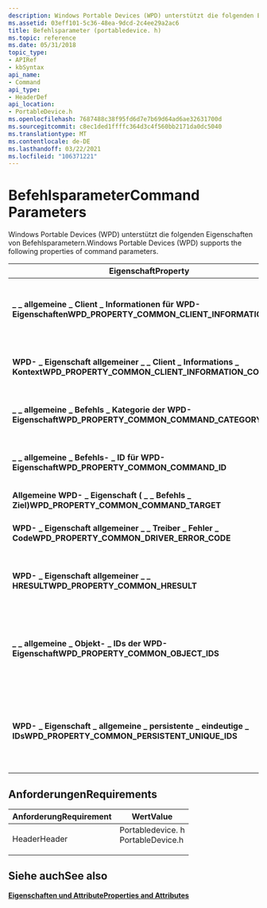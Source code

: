```yaml
---
description: Windows Portable Devices (WPD) unterstützt die folgenden Eigenschaften von Befehlsparametern.
ms.assetid: 03eff101-5c36-48ea-9dcd-2c4ee29a2ac6
title: Befehlsparameter (portabledevice. h)
ms.topic: reference
ms.date: 05/31/2018
topic_type:
- APIRef
- kbSyntax
api_name:
- Command
api_type:
- HeaderDef
api_location:
- PortableDevice.h
ms.openlocfilehash: 7687488c38f95fd6d7e7b69d64ad6ae32631700d
ms.sourcegitcommit: c8ec1ded1ffffc364d3c4f560bb2171da0dc5040
ms.translationtype: MT
ms.contentlocale: de-DE
ms.lasthandoff: 03/22/2021
ms.locfileid: "106371221"
---
```

# <a name="command-parameters"></a><span data-ttu-id="8d928-103">Befehlsparameter</span><span class="sxs-lookup"><span data-stu-id="8d928-103">Command Parameters</span></span>

<span data-ttu-id="8d928-104">Windows Portable Devices (WPD) unterstützt die folgenden Eigenschaften von Befehlsparametern.</span><span class="sxs-lookup"><span data-stu-id="8d928-104">Windows Portable Devices (WPD) supports the following properties of command parameters.</span></span>




| <span data-ttu-id="8d928-105">**Eigenschaft**</span><span class="sxs-lookup"><span data-stu-id="8d928-105">**Property**</span></span>                                            | <span data-ttu-id="8d928-106">**VarType**</span><span class="sxs-lookup"><span data-stu-id="8d928-106">**VarType**</span></span>     | <span data-ttu-id="8d928-107">**Beschreibung**</span><span class="sxs-lookup"><span data-stu-id="8d928-107">**Description**</span></span>                                                                                                                                                              |
|---------------------------------------------------------|-----------------|------------------------------------------------------------------------------------------------------------------------------------------------------------------------------|
| <span data-ttu-id="8d928-108">**\_ \_ allgemeine \_ Client \_ Informationen für WPD-Eigenschaften**</span><span class="sxs-lookup"><span data-stu-id="8d928-108">**WPD\_PROPERTY\_COMMON\_CLIENT\_INFORMATION**</span></span>          | <span data-ttu-id="8d928-109">**VT \_ unbekannt**</span><span class="sxs-lookup"><span data-stu-id="8d928-109">**VT\_UNKNOWN**</span></span> | <span data-ttu-id="8d928-110">Eine [**iportableendvicevalues**](iportabledevicevalues.md) -Schnittstelle, die der Treiber verwendet, um den Client zu identifizieren.</span><span class="sxs-lookup"><span data-stu-id="8d928-110">An [**IPortableDeviceValues**](iportabledevicevalues.md) interface that the driver uses to identify the client.</span></span>                                                             |
| <span data-ttu-id="8d928-111">**WPD- \_ Eigenschaft allgemeiner \_ \_ Client \_ Informations \_ Kontext**</span><span class="sxs-lookup"><span data-stu-id="8d928-111">**WPD\_PROPERTY\_COMMON\_CLIENT\_INFORMATION\_CONTEXT**</span></span> | <span data-ttu-id="8d928-112">**VT \_ LPWSTR**</span><span class="sxs-lookup"><span data-stu-id="8d928-112">**VT\_LPWSTR**</span></span>  | <span data-ttu-id="8d928-113">Ein vom Treiber angegebener Kontext, der einen Client für alle nachfolgenden Vorgänge identifiziert.</span><span class="sxs-lookup"><span data-stu-id="8d928-113">A driver-specified context which identifies a client for all subsequent operations.</span></span>                                                                                          |
| <span data-ttu-id="8d928-114">**\_ \_ allgemeine \_ Befehls \_ Kategorie der WPD-Eigenschaft**</span><span class="sxs-lookup"><span data-stu-id="8d928-114">**WPD\_PROPERTY\_COMMON\_COMMAND\_CATEGORY**</span></span>            | <span data-ttu-id="8d928-115">**VT \_ CLSID**</span><span class="sxs-lookup"><span data-stu-id="8d928-115">**VT\_CLSID**</span></span>   | <span data-ttu-id="8d928-116">Der **GUID** -Teil des **PropertyKey** -Werts des Befehls.</span><span class="sxs-lookup"><span data-stu-id="8d928-116">The **GUID** portion of the **PROPERTYKEY** value of the command.</span></span>                                                                                                            |
| <span data-ttu-id="8d928-117">**\_ \_ allgemeine \_ Befehls- \_ ID für WPD-Eigenschaft**</span><span class="sxs-lookup"><span data-stu-id="8d928-117">**WPD\_PROPERTY\_COMMON\_COMMAND\_ID**</span></span>                  | <span data-ttu-id="8d928-118">**VT \_ UI4**</span><span class="sxs-lookup"><span data-stu-id="8d928-118">**VT\_UI4**</span></span>     | <span data-ttu-id="8d928-119">Der persistente eindeutige ID-Teil (PID) des **PropertyKey** -Werts des Befehls.</span><span class="sxs-lookup"><span data-stu-id="8d928-119">The Persistent Unique ID (PID) portion of the **PROPERTYKEY** value of the command.</span></span>                                                                                          |
| <span data-ttu-id="8d928-120">**Allgemeine WPD- \_ Eigenschaft ( \_ \_ Befehls \_ Ziel)**</span><span class="sxs-lookup"><span data-stu-id="8d928-120">**WPD\_PROPERTY\_COMMON\_COMMAND\_TARGET**</span></span>              | <span data-ttu-id="8d928-121">**VT \_ LPWSTR**</span><span class="sxs-lookup"><span data-stu-id="8d928-121">**VT\_LPWSTR**</span></span>  | <span data-ttu-id="8d928-122">Der Zielobjekt Bezeichner.</span><span class="sxs-lookup"><span data-stu-id="8d928-122">The target-object identifier.</span></span>                                                                                                                                                |
| <span data-ttu-id="8d928-123">**WPD- \_ Eigenschaft allgemeiner \_ \_ Treiber \_ Fehler \_ Code**</span><span class="sxs-lookup"><span data-stu-id="8d928-123">**WPD\_PROPERTY\_COMMON\_DRIVER\_ERROR\_CODE**</span></span>          | <span data-ttu-id="8d928-124">**VT \_ UI4**</span><span class="sxs-lookup"><span data-stu-id="8d928-124">**VT\_UI4**</span></span>     | <span data-ttu-id="8d928-125">Ein Treiber spezifischer Fehlercode, der von einem WPD-Treiber zurückgegeben wird.</span><span class="sxs-lookup"><span data-stu-id="8d928-125">A driver-specific error code returned by a WPD driver.</span></span>                                                                                                                       |
| <span data-ttu-id="8d928-126">**WPD- \_ Eigenschaft allgemeiner \_ \_ HRESULT**</span><span class="sxs-lookup"><span data-stu-id="8d928-126">**WPD\_PROPERTY\_COMMON\_HRESULT**</span></span>                      | <span data-ttu-id="8d928-127">**VT- \_ Fehler**</span><span class="sxs-lookup"><span data-stu-id="8d928-127">**VT\_ERROR**</span></span>   | <span data-ttu-id="8d928-128">Der **HRESULT** -Wert, der von einem WPD-Treiber für einen bestimmten Vorgang zurückgegeben wird.</span><span class="sxs-lookup"><span data-stu-id="8d928-128">The **HRESULT** value returned by a WPD driver for a particular operation.</span></span>                                                                                                   |
| <span data-ttu-id="8d928-129">**\_ \_ allgemeine \_ Objekt- \_ IDs der WPD-Eigenschaft**</span><span class="sxs-lookup"><span data-stu-id="8d928-129">**WPD\_PROPERTY\_COMMON\_OBJECT\_IDS**</span></span>                  | <span data-ttu-id="8d928-130">**VT \_ unbekannt**</span><span class="sxs-lookup"><span data-stu-id="8d928-130">**VT\_UNKNOWN**</span></span> | <span data-ttu-id="8d928-131">Eine [**iportabledevicepropvariantcollection**](iportabledevicepropvariantcollection.md) -Schnittstelle vom Variant-Typ **VT \_ LPWSTR** , die eine Liste von Objekt bezeichgern enthält.</span><span class="sxs-lookup"><span data-stu-id="8d928-131">An [**IPortableDevicePropVariantCollection**](iportabledevicepropvariantcollection.md) interface of variant type **VT\_LPWSTR** that contains a list of object identifiers.</span></span> |
| <span data-ttu-id="8d928-132">**WPD- \_ Eigenschaft \_ allgemeine \_ persistente \_ eindeutige \_ IDs**</span><span class="sxs-lookup"><span data-stu-id="8d928-132">**WPD\_PROPERTY\_COMMON\_PERSISTENT\_UNIQUE\_IDS**</span></span>      | <span data-ttu-id="8d928-133">**VT \_ unbekannt**</span><span class="sxs-lookup"><span data-stu-id="8d928-133">**VT\_UNKNOWN**</span></span> | <span data-ttu-id="8d928-134">Eine [**iportabledevicepropvariantcollection**](iportabledevicepropvariantcollection.md) -Schnittstelle vom Variant-Typ **VT \_ LPWSTR** , die eine Liste von PIDs enthält.</span><span class="sxs-lookup"><span data-stu-id="8d928-134">An [**IPortableDevicePropVariantCollection**](iportabledevicepropvariantcollection.md) interface of variant type **VT\_LPWSTR** that contains a list of PIDs.</span></span>               |



 

## <a name="requirements"></a><span data-ttu-id="8d928-135">Anforderungen</span><span class="sxs-lookup"><span data-stu-id="8d928-135">Requirements</span></span>



| <span data-ttu-id="8d928-136">Anforderung</span><span class="sxs-lookup"><span data-stu-id="8d928-136">Requirement</span></span> | <span data-ttu-id="8d928-137">Wert</span><span class="sxs-lookup"><span data-stu-id="8d928-137">Value</span></span> |
|-------------------|---------------------------------------------------------------------------------------------|
| <span data-ttu-id="8d928-138">Header</span><span class="sxs-lookup"><span data-stu-id="8d928-138">Header</span></span><br/> | <dl> <span data-ttu-id="8d928-139"><dt>Portabledevice. h</dt></span><span class="sxs-lookup"><span data-stu-id="8d928-139"><dt>PortableDevice.h</dt></span></span> </dl> |



## <a name="see-also"></a><span data-ttu-id="8d928-140">Siehe auch</span><span class="sxs-lookup"><span data-stu-id="8d928-140">See also</span></span>

<dl> <dt>

[<span data-ttu-id="8d928-141">**Eigenschaften und Attribute**</span><span class="sxs-lookup"><span data-stu-id="8d928-141">**Properties and Attributes**</span></span>](properties-and-attributes.md)
</dt> </dl>

 

 




